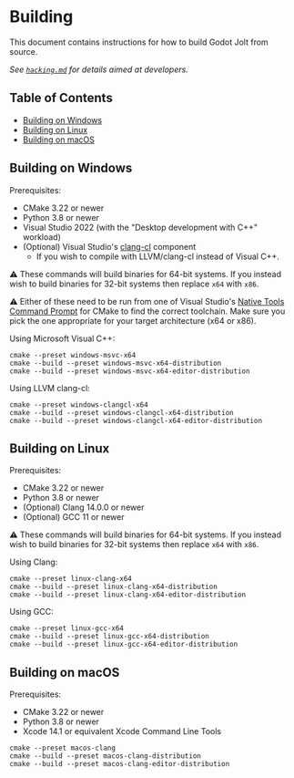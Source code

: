 # Building

This document contains instructions for how to build Godot Jolt from source.

*See [`hacking.md`][hck] for details aimed at developers.*

## Table of Contents

- [Building on Windows](#building-on-windows)
- [Building on Linux](#building-on-linux)
- [Building on macOS](#building-on-macos)

## Building on Windows

Prerequisites:

- CMake 3.22 or newer
- Python 3.8 or newer
- Visual Studio 2022 (with the "Desktop development with C++" workload)
- (Optional) Visual Studio's [clang-cl][ccl] component
  - If you wish to compile with LLVM/clang-cl instead of Visual C++.

⚠️ These commands will build binaries for 64-bit systems. If you instead wish to build binaries for
32-bit systems then replace `x64` with `x86`.

⚠️ Either of these need to be run from one of Visual Studio's [Native Tools Command Prompt][cmd] for
CMake to find the correct toolchain. Make sure you pick the one appropriate for your target
architecture (x64 or x86).

Using Microsoft Visual C++:

```pwsh
cmake --preset windows-msvc-x64
cmake --build --preset windows-msvc-x64-distribution
cmake --build --preset windows-msvc-x64-editor-distribution
```

Using LLVM clang-cl:

```pwsh
cmake --preset windows-clangcl-x64
cmake --build --preset windows-clangcl-x64-distribution
cmake --build --preset windows-clangcl-x64-editor-distribution
```

## Building on Linux

Prerequisites:

- CMake 3.22 or newer
- Python 3.8 or newer
- (Optional) Clang 14.0.0 or newer
- (Optional) GCC 11 or newer

⚠️ These commands will build binaries for 64-bit systems. If you instead wish to build binaries for
32-bit systems then replace `x64` with `x86`.

Using Clang:

```pwsh
cmake --preset linux-clang-x64
cmake --build --preset linux-clang-x64-distribution
cmake --build --preset linux-clang-x64-editor-distribution
```

Using GCC:

```pwsh
cmake --preset linux-gcc-x64
cmake --build --preset linux-gcc-x64-distribution
cmake --build --preset linux-gcc-x64-editor-distribution
```

## Building on macOS

Prerequisites:

- CMake 3.22 or newer
- Python 3.8 or newer
- Xcode 14.1 or equivalent Xcode Command Line Tools

```pwsh
cmake --preset macos-clang
cmake --build --preset macos-clang-distribution
cmake --build --preset macos-clang-editor-distribution
```

[hck]: hacking.md
[ccl]: https://learn.microsoft.com/en-us/cpp/build/clang-support-msbuild
[cmd]: https://learn.microsoft.com/en-us/cpp/build/building-on-the-command-line

